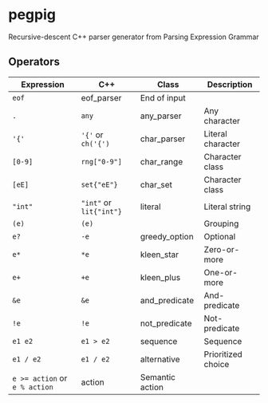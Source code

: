 pegpig
======

Recursive-descent C++ parser generator from Parsing Expression Grammar

Operators
---------
Expression|C++|Class|Description
---|---|---|---
 |`eof`|eof_parser|End of input
`.`|`any`|any_parser|Any character
`'{'`|`'{'` or `ch('{')`|char_parser|Literal character
`[0-9]`|`rng["0-9"]`|char_range|Character class
`[eE]`|`set{"eE"}`|char_set|Character class
`"int"`|`"int"` or `lit{"int"}`|literal|Literal string
`(e)`|`(e)`||Grouping
`e?`|`-e`|greedy_option|Optional
`e*`|`*e`|kleen_star|Zero-or-more
`e+`|`+e`|kleen_plus|One-or-more
`&e`|`&e`|and_predicate|And-predicate
`!e`|`!e`|not_predicate| Not-predicate
`e1 e2`|`e1 > e2`|sequence|Sequence
`e1 / e2`|`e1 / e2`|alternative|Prioritized choice
 |`e >= action` or `e % action`|action|Semantic action
